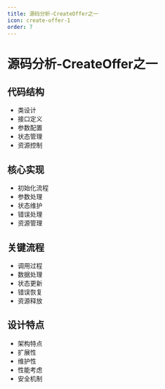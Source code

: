 ```yaml
---
title: 源码分析-CreateOffer之一
icon: create-offer-1
order: 7
---
```


# 源码分析-CreateOffer之一

## 代码结构
- 类设计
- 接口定义
- 参数配置
- 状态管理
- 资源控制

## 核心实现
- 初始化流程
- 参数处理
- 状态维护
- 错误处理
- 资源管理

## 关键流程
- 调用过程
- 数据处理
- 状态更新
- 错误恢复
- 资源释放

## 设计特点
- 架构特点
- 扩展性
- 维护性
- 性能考虑
- 安全机制
